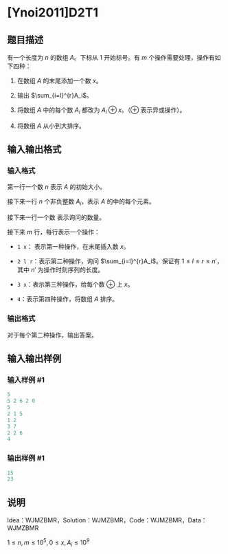 # [Ynoi2011]D2T1

## 题目描述

有一个长度为 $n$ 的数组 $A$。下标从 $1$ 开始标号。有 $m$ 个操作需要处理，操作有如下四种：

1. 在数组 $A$ 的末尾添加一个数 $x$。

2. 输出 $\sum_{i=l}^{r}A_i$。

3. 将数组 $A$ 中的每个数 $A_i$ 都改为 $A_i\oplus x$。（$\oplus$ 表示异或操作）。

4. 将数组 $A$ 从小到大排序。

## 输入输出格式

### 输入格式

第一行一个数 $n$ 表示 $A$ 的初始大小。

接下来一行 $n$ 个非负整数 $A_i$，表示 $A$ 的中的每个元素。

接下来一行一个数 表示询问的数量。

接下来 $m$ 行，每行表示一个操作：

- `1 x`： 表示第一种操作，在末尾插入数 $x$。

- `2 l r`：表示第二种操作，询问 $\sum_{i=l}^{r}A_i$。保证有 $1\le l\le r\le n'$，其中 $n'$ 为操作时刻序列的长度。

- `3 x`：表示第三种操作，给每个数 $\oplus$ 上 $x$。

- `4`：表示第四种操作，将数组 $A$ 排序。

### 输出格式

对于每个第二种操作，输出答案。

## 输入输出样例

### 输入样例 #1

```cpp
5
5 2 6 2 0
5
2 1 5
1 2
3 7
2 2 6
4
```


### 输出样例 #1

```cpp
15
23
```


## 说明

Idea：WJMZBMR，Solution：WJMZBMR，Code：WJMZBMR，Data：WJMZBMR

$1\le n,\,m\le 10^5, 0\le x,A_i\le 10^9$

